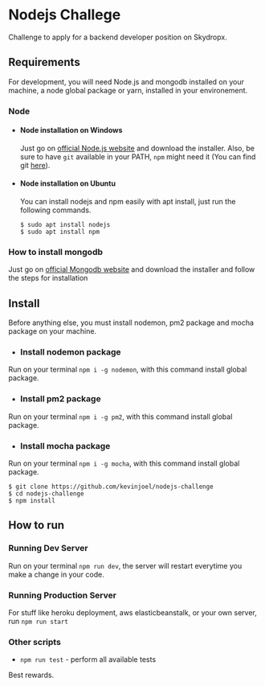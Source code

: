 # Nodejs Challege
Challenge to apply for a backend developer position on Skydropx.

## Requirements

For development, you will need Node.js and mongodb installed on your machine, a node global package or yarn, installed in your environement.

### Node
- #### Node installation on Windows

  Just go on [official Node.js website](https://nodejs.org/) and download the installer.
Also, be sure to have `git` available in your PATH, `npm` might need it (You can find git [here](https://git-scm.com/)).

- #### Node installation on Ubuntu

  You can install nodejs and npm easily with apt install, just run the following commands.

      $ sudo apt install nodejs
      $ sudo apt install npm

### How to install mongodb

  Just go on [official Mongodb website](https://docs.mongodb.com/manual/installation/) and download the installer and follow the steps for installation

## Install

Before anything else, you must install nodemon, pm2 package and mocha package on your machine.
- ### Install nodemon package
Run on your terminal `npm i -g nodemon`, with this command install global package.
- ### Install pm2 package
Run on your terminal `npm i -g pm2`, with this command install global package.
- ### Install mocha package
Run on your terminal `npm i -g mocha`, with this command install global package.

    $ git clone https://github.com/kevinjoel/nodejs-challenge
    $ cd nodejs-challenge
    $ npm install

## How to run

### Running Dev Server

Run on your terminal `npm run dev`, the server will restart everytime you make a change in your code.

### Running Production Server

For stuff like heroku deployment, aws elasticbeanstalk, or your own server, run `npm run start`

### Other scripts

* `npm run test` - perform all available tests

Best rewards.